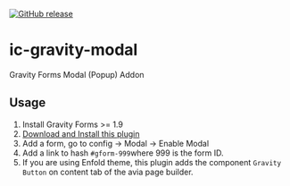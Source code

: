 [![GitHub release](https://img.shields.io/github/release/InCuca/ic-gravity-modal.svg)](https://GitHub.com/InCuca/ic-gravity-modal/releases/)

# ic-gravity-modal
Gravity Forms Modal (Popup) Addon

## Usage

1. Install Gravity Forms >= 1.9
2. [Download and Install this plugin](https://GitHub.com/InCuca/ic-gravity-modal/releases/)
3. Add a form, go to config -> Modal -> Enable Modal
4. Add a link to hash `#gform-999`where 999 is the form ID.
5. If you are using Enfold theme, this plugin adds the component `Gravity Button` on content tab of the avia page builder.
